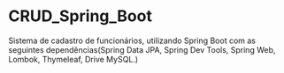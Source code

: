 # CRUD_Spring_Boot
 Sistema de cadastro de funcionários, utilizando Spring Boot com as seguintes dependências(Spring Data JPA, Spring Dev Tools, Spring Web, Lombok, Thymeleaf, Drive MySQL.) 
 
 
